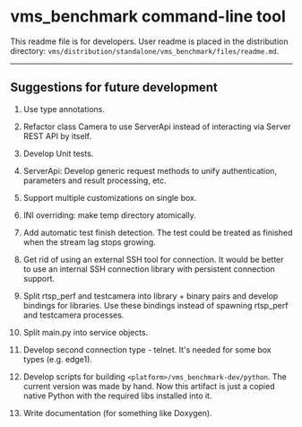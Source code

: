 # vms_benchmark command-line tool

This readme file is for developers. User readme is placed in the distribution directory:
`vms/distribution/standalone/vms_benchmark/files/readme.md`.

---------------------------------------------------------------------------------------------------
## Suggestions for future development

1. Use type annotations.

2. Refactor class Camera to use ServerApi instead of interacting via Server REST API by itself.

3. Develop Unit tests.

4. ServerApi: Develop generic request methods to unify authentication, parameters and result
processing, etc.

5. Support multiple customizations on single box.

6. INI overriding: make temp directory atomically.

7. Add automatic test finish detection. The test could be treated as finished when the stream lag
stops growing.

8. Get rid of using an external SSH tool for connection. It would be better to use an internal SSH
connection library with persistent connection support.

9. Split rtsp_perf and testcamera into library + binary pairs and develop bindings for libraries.
Use these bindings instead of spawning rtsp_perf and testcamera processes.

10. Split main.py into service objects.

11. Develop second connection type - telnet. It's needed for some box types (e.g. edge1).

12. Develop scripts for building `<platform>/vms_benchmark-dev/python`. The current version was made
by hand. Now this artifact is just a copied native Python with the required libs installed into it.

13. Write documentation (for something like Doxygen).
